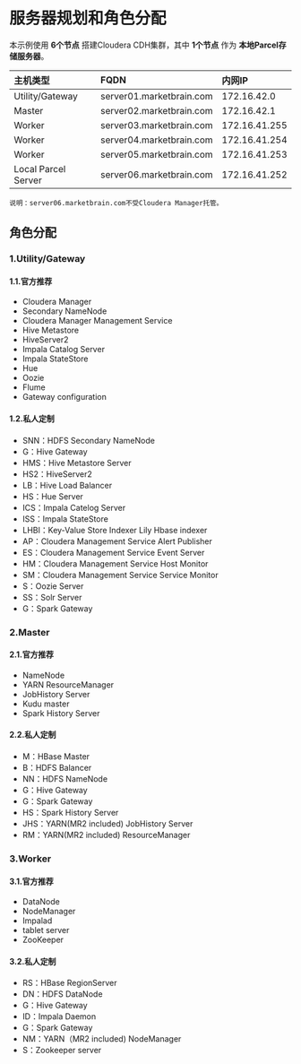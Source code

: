 服务器规划和角色分配
================================================================================
本示例使用 **6个节点** 搭建Cloudera CDH集群，其中 **1个节点** 作为 **本地Parcel存储服务器**。

| 主机类型 | FQDN | 内网IP |
| :------------- | :------------- | :------------- |
| Utility/Gateway | server01.marketbrain.com | 172.16.42.0 |
| Master | server02.marketbrain.com | 172.16.42.1 |
| Worker | server03.marketbrain.com | 172.16.41.255 |
| Worker | server04.marketbrain.com | 172.16.41.254 |
| Worker | server05.marketbrain.com | 172.16.41.253 |
| Local Parcel Server | server06.marketbrain.com | 172.16.41.252 |
```
说明：server06.marketbrain.com不受Cloudera Manager托管。
```

## 角色分配

### 1.Utility/Gateway

#### 1.1.官方推荐
+ Cloudera Manager
+ Secondary NameNode
+ Cloudera Manager Management Service
+ Hive Metastore
+ HiveServer2
+ Impala Catalog Server
+ Impala StateStore
+ Hue
+ Oozie
+ Flume
+ Gateway configuration

#### 1.2.私人定制
+ SNN：HDFS Secondary NameNode
+ G：Hive Gateway
+ HMS：Hive Metastore Server
+ HS2：HiveServer2
+ LB：Hive Load Balancer
+ HS：Hue Server
+ ICS：Impala Catelog Server
+ ISS：Impala StateStore
+ LHBI：Key-Value Store Indexer Lily Hbase indexer
+ AP：Cloudera Management Service Alert Publisher
+ ES：Cloudera Management Service Event Server
+ HM：Cloudera Management Service Host Monitor
+ SM：Cloudera Management Service Service Monitor
+ S：Oozie Server
+ SS：Solr Server
+ G：Spark Gateway

### 2.Master

#### 2.1.官方推荐
+ NameNode
+ YARN ResourceManager
+ JobHistory Server
+ Kudu master
+ Spark History Server

#### 2.2.私人定制
+ M：HBase Master
+ B：HDFS Balancer
+ NN：HDFS NameNode
+ G：Hive Gateway
+ G：Spark Gateway
+ HS：Spark History Server
+ JHS：YARN(MR2 included) JobHistory Server
+ RM：YARN(MR2 included) ResourceManager


### 3.Worker

#### 3.1.官方推荐
+ DataNode
+ NodeManager
+ Impalad
+ tablet server
+ ZooKeeper

#### 3.2.私人定制
+ RS：HBase RegionServer
+ DN：HDFS DataNode
+ G：Hive Gateway
+ ID：Impala Daemon
+ G：Spark Gateway
+ NM：YARN（MR2 included) NodeManager
+ S：Zookeeper server 
